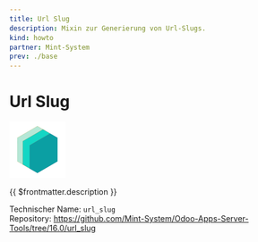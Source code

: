 ```yaml
---
title: Url Slug
description: Mixin zur Generierung von Url-Slugs.
kind: howto
partner: Mint-System
prev: ./base
---
```


# Url Slug

![icon_oms_box](attachments/icons_odoo_mint_system.png)

{{ $frontmatter.description }}

Technischer Name: `url_slug`\
Repository: <https://github.com/Mint-System/Odoo-Apps-Server-Tools/tree/16.0/url_slug>
